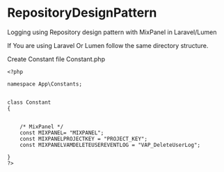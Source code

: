 # RepositoryDesignPattern
Logging using Repository design pattern with MixPanel in Laravel/Lumen


If You are using Laravel Or Lumen follow the same directory structure.

Create Constant file
Constant.php

```
<?php

namespace App\Constants;


class Constant
{


    /* MixPanel */
    const MIXPANEL= "MIXPANEL";
    const MIXPANELPROJECTKEY = "PROJECT_KEY";
    const MIXPANELVAMDELETEUSEREVENTLOG = "VAP_DeleteUserLog";

}
?>
```

